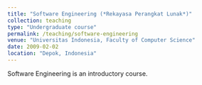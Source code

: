 ```yaml
---
title: "Software Engineering (*Rekayasa Perangkat Lunak*)"
collection: teaching
type: "Undergraduate course"
permalink: /teaching/software-engineering
venue: "Universitas Indonesia, Faculty of Computer Science"
date: 2009-02-02
location: "Depok, Indonesia"
---
```


Software Engineering is an introductory course.
